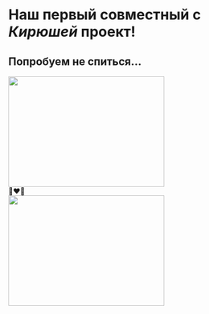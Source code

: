 # Наш первый совместный с ***Кирюшей*** проект!
## Попробуем не спиться...
<div style"display:flex;justify-contnent:center;align-items:center;">
  <img width="310" height="220" src="https://github.com/kirill2000121212/AiryLight/assets/123495483/2b373976-1f60-4423-863a-4aa2183abd5f"/> <div>👨‍❤️‍👨</div> <img width="310" height="220" src="https://github.com/kirill2000121212/AiryLight/assets/123495483/80756793-0be7-4355-b0d6-808fa84d0a00"/>
</div>
